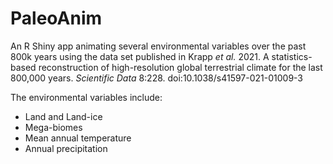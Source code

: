 # PaleoAnim
An R Shiny app animating several environmental variables over the past 800k years using the data set published in Krapp *et al.* 2021. A statistics-based reconstruction of high-resolution global terrestrial climate for the last 800,000 years. *Scientific Data* 8:228.  doi:10.1038/s41597-021-01009-3

The environmental variables include:
* Land and Land-ice
* Mega-biomes
* Mean annual temperature
* Annual precipitation

